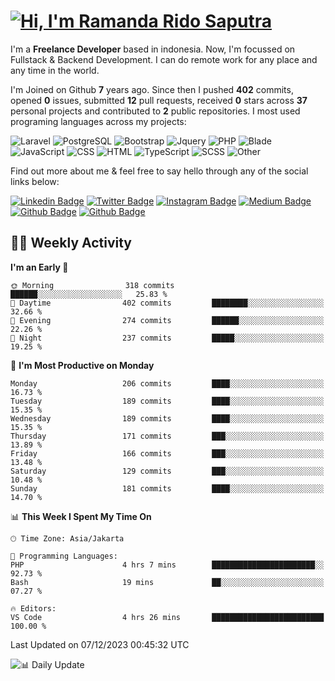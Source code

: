 # [![Hi, I'm Ramanda Rido Saputra](https://readme-typing-svg.herokuapp.com?size=24&vCenter=true&lines=%F0%9F%91%8B+Hi%2C+I'm+Ramanda+Rido+Saputra+;%F0%9F%92%BB+Fullstack+Web+Developer+)](https://git.io/typing-svg)

I'm a **Freelance Developer** based in indonesia. Now, I'm focussed on Fullstack & Backend Development. I can do remote work for any place and any time in the world.

I'm Joined on Github **7** years ago. Since then I pushed **402** commits, opened **0** issues, submitted **12** pull requests, received **0** stars across **37** personal projects and contributed to **2** public repositories.
I most used programing languages across my projects:

![Laravel](https://img.shields.io/badge/Laravel-FF2D20?flat&logo=laravel&logoColor=white)
![PostgreSQL](https://img.shields.io/badge/PostgreSQL-316192?flat&logo=postgresql&logoColor=white)
![Bootstrap](https://img.shields.io/badge/Bootstrap-563D7C?flat&logo=bootstrap&logoColor=white)
![Jquery](https://img.shields.io/badge/jQuery-0769AD?flat&logo=jquery&logoColor=white)
![PHP](https://img.shields.io/badge/-PHP-%234F5D95?style=flat&logo=PHP&logoColor=white)
![Blade](https://img.shields.io/badge/-Blade-%23f7523f?style=flat&logo=Blade&logoColor=white)
![JavaScript](https://img.shields.io/badge/-JavaScript-%23f1e05a?style=flat&logo=JavaScript&logoColor=white)
![CSS](https://img.shields.io/badge/-CSS-%23563d7c?style=flat&logo=CSS&logoColor=white)
![HTML](https://img.shields.io/badge/-HTML-%23e34c26?style=flat&logo=HTML&logoColor=white)
![TypeScript](https://img.shields.io/badge/-TypeScript-%233178c6?style=flat&logo=TypeScript&logoColor=white)
![SCSS](https://img.shields.io/badge/-SCSS-%23c6538c?style=flat&logo=SCSS&logoColor=white)
![Other](https://img.shields.io/badge/-Other-%23ededed?style=flat&logo=Other&logoColor=white)

Find out more about me & feel free to say hello through any of the social links below:

[![Linkedin Badge](https://img.shields.io/badge/-ramandaaridogh-blue?style=flat&logo=Linkedin&logoColor=white&link=https://www.linkedin.com/in/ramanda-rido-saputra/)](https://www.linkedin.com/in/ramanda-rido-saputra/)
[![Twitter Badge](https://img.shields.io/badge/-ramandaaridogh-%231DA1F2.svg?style=flat&logo=twitter&logoColor=white&link=https://www.twitter.com/ramandaaridogh)](https://www.twitter.com/ramandaaridogh/)
[![Instagram Badge](https://img.shields.io/badge/-ramandaaridogh-purple?style=flat&logo=instagram&logoColor=white&link=https://instagram.com/ramandaaridogh_/)](https://instagram.com/ramandaaridogh_)
[![Medium Badge](https://img.shields.io/badge/-@ramandaaridogh-%2312100E.svg?style=flat&logo=Medium&logoColor=white&link=https://medium.com/@ramandaaridogh/)](https://medium.com/@ramandaaridogh)
[![Github Badge](https://img.shields.io/badge/-@ramandaaridogh-100000.svg?style=flat&logo=github&logoColor=white&link=https://github.com/ramandaaridogh)](https://github.com/ramandaaridogh)
[![Github Badge](https://img.shields.io/badge/-@mxcode-100000.svg?style=flat&logo=github&logoColor=white&link=https://github.com/ramanda-mxcode)](https://github.com/ramanda-mxcode)

## 👨‍💻 Weekly Activity
<!--START_SECTION:waka-->
**I'm an Early 🐤** 

```text
🌞 Morning                318 commits         ██████░░░░░░░░░░░░░░░░░░░   25.83 % 
🌆 Daytime                402 commits         ████████░░░░░░░░░░░░░░░░░   32.66 % 
🌃 Evening                274 commits         ██████░░░░░░░░░░░░░░░░░░░   22.26 % 
🌙 Night                  237 commits         █████░░░░░░░░░░░░░░░░░░░░   19.25 % 
```
📅 **I'm Most Productive on Monday** 

```text
Monday                   206 commits         ████░░░░░░░░░░░░░░░░░░░░░   16.73 % 
Tuesday                  189 commits         ████░░░░░░░░░░░░░░░░░░░░░   15.35 % 
Wednesday                189 commits         ████░░░░░░░░░░░░░░░░░░░░░   15.35 % 
Thursday                 171 commits         ███░░░░░░░░░░░░░░░░░░░░░░   13.89 % 
Friday                   166 commits         ███░░░░░░░░░░░░░░░░░░░░░░   13.48 % 
Saturday                 129 commits         ███░░░░░░░░░░░░░░░░░░░░░░   10.48 % 
Sunday                   181 commits         ████░░░░░░░░░░░░░░░░░░░░░   14.70 % 
```


📊 **This Week I Spent My Time On** 

```text
🕑︎ Time Zone: Asia/Jakarta

💬 Programming Languages: 
PHP                      4 hrs 7 mins        ███████████████████████░░   92.73 % 
Bash                     19 mins             ██░░░░░░░░░░░░░░░░░░░░░░░   07.27 % 

🔥 Editors: 
VS Code                  4 hrs 26 mins       █████████████████████████   100.00 % 
```


 Last Updated on 07/12/2023 00:45:32 UTC
<!--END_SECTION:waka-->

![📊 Daily Update](https://github.com/ramandaaridogh/ramandaaridogh/actions/workflows/update-activity.yml/badge.svg)
